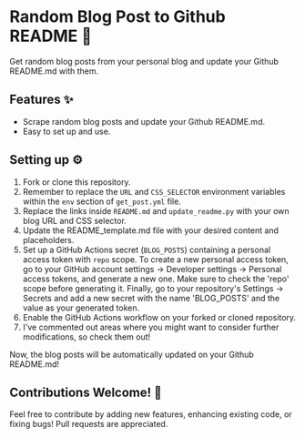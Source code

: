# Random Blog Post to Github README 🚀

Get random blog posts from your personal blog and update your Github README.md with them.

## Features ✨

- Scrape random blog posts and update your Github README.md.
- Easy to set up and use.

## Setting up ⚙️

1. Fork or clone this repository.
2. Remember to replace the `URL` and `CSS_SELECTOR` environment variables within the `env` section of `get_post.yml` file.
3. Replace the links inside `README.md` and `update_readme.py` with your own blog URL and CSS selector.
4. Update the README_template.md file with your desired content and placeholders.
5. Set up a GitHub Actions secret (`BLOG_POSTS`) containing a personal access token with `repo` scope. To create a new personal access token, go to your GitHub account settings -> Developer settings -> Personal access tokens, and generate a new one. Make sure to check the 'repo' scope before generating it. Finally, go to your repository's Settings -> Secrets and add a new secret with the name 'BLOG_POSTS' and the value as your generated token.
6. Enable the GitHub Actions workflow on your forked or cloned repository.
7. I've commented out areas where you might want to consider further modifications, so check them out!

Now, the blog posts will be automatically updated on your Github README.md!

## Contributions Welcome! 🌟

Feel free to contribute by adding new features, enhancing existing code, or fixing bugs! Pull requests are appreciated.
